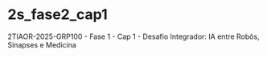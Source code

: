 # 2s_fase2_cap1
2TIAOR-2025-GRP100 - Fase 1 - Cap 1 - Desafio Integrador: IA entre Robôs, Sinapses e Medicina
